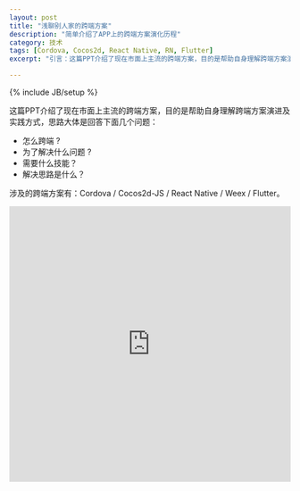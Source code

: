 ```yaml
---
layout: post
title: "浅聊别人家的跨端方案"
description: "简单介绍了APP上的跨端方案演化历程"
category: 技术
tags: [Cordova, Cocos2d, React Native, RN, Flutter]
excerpt: "引言：这篇PPT介绍了现在市面上主流的跨端方案，目的是帮助自身理解跨端方案演进及实践方式，思路大体是..."

---
```

{% include JB/setup %}

这篇PPT介绍了现在市面上主流的跨端方案，目的是帮助自身理解跨端方案演进及实践方式，思路大体是回答下面几个问题：

* 怎么跨端 ?
* 为了解决什么问题 ?
* 需要什么技能？
* 解决思路是什么？

涉及的跨端方案有：Cordova / Cocos2d-JS / React Native / Weex / Flutter。

<iframe src="https://myslide.cn/html_player/9867" width="562.5" height="494" frameborder="0" marginwidth="0" marginheight="0" scrolling="no" style="margin-bottom:5px; max-width: 100%;" allowfullscreen></iframe>
